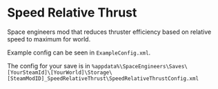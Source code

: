 # Speed Relative Thrust

Space engineers mod that reduces thruster efficiency based on relative speed to maximum for world.

Example config can be seen in `ExampleConfig.xml`.

The config for your save is in `%appdata%\SpaceEngineers\Saves\[YourSteamId]\[YourWorld]\Storage\[SteamModID]_SpeedRelativeThrust\SpeedRelativeThrustConfig.xml`